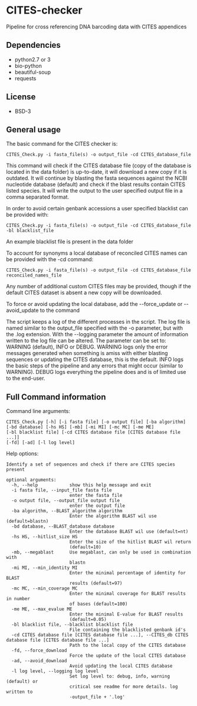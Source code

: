 CITES-checker
=============

Pipeline for cross referencing DNA barcoding data with CITES appendices

Dependencies
------------
* python2.7 or 3
* bio-python
* beautiful-soup
* requests

License
-------
* BSD-3

General usage
-------------

The basic command for the CITES checker is:

    CITES_Check.py -i fasta_file(s) -o output_file -cd CITES_database_file

This command will check if the CITES database file (copy of the database is located in the data folder) is up-to-date,
it will download a new copy if it is outdated. It will continue by blasting the fasta sequences against the NCBI nucleotide
database (default) and check if the blast results contain CITES listed species. It will write the output to the
user specified output file in a comma separated format.

In order to avoid certain genbank accessions a user specified blacklist can be provided with:

    CITES_Check.py -i fasta_file(s) -o output_file -cd CITES_database_file -bl blacklist_file

An example blacklist file is present in the data folder

To account for synonyms a local database of reconciled CITES names can be provided with the -cd command:

    CITES_Check.py -i fasta_file(s) -o output_file -cd CITES_database_file reconciled_names_file

Any number of additional custom CITES files may be provided, though if the default CITES dataset is absent a new
copy will be downloaded.

To force or avoid updating the local database, add the --force_update or --avoid_update to the command

The script keeps a log of the different processes in the script. The log file is named similar to the output_file specified
with the -o parameter, but with the .log extension.  With the --logging parameter the amount of information written to the log file
can be altered. The parameter can be set to: WARNING (default), INFO or DEBUG. WARNING logs only the error messages generated
when something is amiss with either blasting sequences or updating the CITES database, this is the default. INFO logs the basic
steps of the pipeline and any errors that might occur (similar to WARNING). DEBUG logs everything the pipeline does and is of
limited use to the end-user.


Full Command information
-----

Command line arguments:

    CITES_Check.py [-h] [-i fasta file] [-o output file] [-ba algorithm]
    [-bd database] [-hs HS] [-mb] [-mi MI] [-mc MC] [-me ME]
    [-bl blacklist file] [-cd CITES database file [CITES database file ...]]
    [-fd] [-ad] [-l log level]

Help options:

    Identify a set of sequences and check if there are CITES species present

    optional arguments:
      -h, --help            show this help message and exit
      -i fasta file, --input_file fasta file
                            enter the fasta file
      -o output file, --output_file output file
                            enter the output file
      -ba algorithm, --BLAST_algorithm algorithm
                            Enter the algorithm BLAST wil use (default=blastn)
      -bd database, --BLAST_database database
                            Enter the database BLAST wil use (default=nt)
      -hs HS, --hitlist_size HS
                            Enter the size of the hitlist BLAST wil return
                            (default=10)
      -mb, --megablast      Use megablast, can only be used in combination with
                            blastn
      -mi MI, --min_identity MI
                            Enter the minimal percentage of identity for BLAST
                            results (default=97)
      -mc MC, --min_coverage MC
                            Enter the minimal coverage for BLAST results in number
                            of bases (default=100)
      -me ME, --max_evalue ME
                            Enter the minimal E-value for BLAST results
                            (default=0.05)
      -bl blacklist file, --blacklist blacklist file
                            File containing the blacklisted genbank id's
      -cd CITES database file [CITES database file ...], --CITES_db CITES database file [CITES database file ...]
                            Path to the local copy of the CITES database
      -fd, --force_download
                            Force the update of the local CITES database
      -ad, --avoid_download
                            Avoid updating the local CITES database
      -l log level, --logging log level
                            Set log level to: debug, info, warning (default) or
                            critical see readme for more details. log written to
                            -output_file + '.log'

